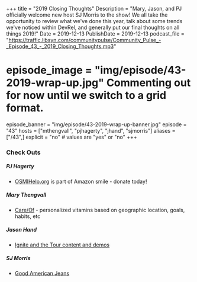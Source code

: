 +++
title = "2019 Closing Thoughts"
Description = "Mary, Jason, and PJ officially welcome new host SJ Morris to the show! We all take the opportunity to review what we've done this year, talk about some trends we've noticed within DevRel, and generally put our final thoughts on all things 2019!"
Date = 2019-12-13
PublishDate = 2019-12-13
podcast_file = "https://traffic.libsyn.com/communitypulse/Community_Pulse_-_Episode_43_-_2019_Closing_Thoughts.mp3"
# episode_image = "img/episode/43-2019-wrap-up.jpg" Commenting out for now until we switch to a grid format.
episode_banner = "img/episode/43-2019-wrap-up-banner.jpg"
episode = "43"
hosts = ["mthengvall", "pjhagerty", "jhand", "sjmorris"]
aliases = ["/43",]
explicit = "no" # values are "yes" or "no"
+++

### Check Outs

##### PJ Hagerty
* [OSMIHelp.org](https://OSMIHelp.org) is part of Amazon smile - donate today!


##### Mary Thengvall
* [Care/Of](https://takecareof.com/invites/mtydrn) - personalized vitamins based on geographic location, goals, habits, etc


##### Jason Hand
* [Ignite and the Tour content and demos](https://cda.ms/17t)


##### SJ Morris
* [Good American Jeans](https://www.goodamerican.com/)
